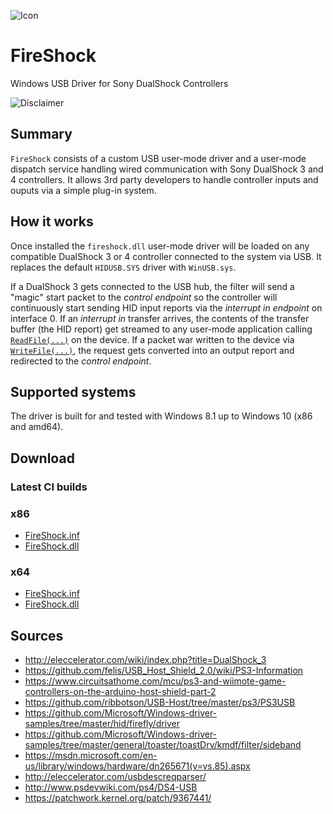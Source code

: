 ![Icon](https://raw.githubusercontent.com/nefarius/FireShock/master/Installer/FireShock.png)

# FireShock

Windows USB Driver for Sony DualShock Controllers

![Disclaimer](https://forums.vigem.org/assets/uploads/files/alpha_disclaimer.png)

## Summary

`FireShock` consists of a custom USB user-mode driver and a user-mode dispatch service handling wired communication with Sony DualShock 3 and 4 controllers. It allows 3rd party developers to handle controller inputs and ouputs via a simple plug-in system.

## How it works

Once installed the `fireshock.dll` user-mode driver will be loaded on any compatible DualShock 3 or 4 controller connected to the system via USB. It replaces the default `HIDUSB.SYS` driver with `WinUSB.sys`.

If a DualShock 3 gets connected to the USB hub, the filter will send a "magic" start packet to the _control endpoint_ so the controller will continuously start sending HID input reports via the _interrupt in endpoint_ on interface 0. If an _interrupt in_ transfer arrives, the contents of the transfer buffer (the HID report) get streamed to any user-mode application calling [`ReadFile(...)`](https://msdn.microsoft.com/en-us/library/windows/desktop/aa365467(v=vs.85).aspx) on the device. If a packet war written to the device via [`WriteFile(...)`](https://msdn.microsoft.com/en-us/library/windows/desktop/aa365747(v=vs.85).aspx), the request gets converted into an output report and redirected to the _control endpoint_.

## Supported systems

The driver is built for and tested with Windows 8.1 up to Windows 10 (x86 and amd64).

## Download

### Latest CI builds

### x86

- [FireShock.inf](https://ci.appveyor.com/api/projects/nefarius/fireshock/artifacts/bin/x86/FireShock/FireShock.inf?job=Platform%3A%20Win32)
- [FireShock.dll](https://ci.appveyor.com/api/projects/nefarius/fireshock/artifacts/bin/x86/FireShock/FireShock.dll?job=Platform%3A%20Win32)

### x64

- [FireShock.inf](https://ci.appveyor.com/api/projects/nefarius/fireshock/artifacts/bin/x64/FireShock/FireShock.inf?job=Platform%3A%20x64)
- [FireShock.dll](https://ci.appveyor.com/api/projects/nefarius/fireshock/artifacts/bin/x64/FireShock/FireShock.dll?job=Platform%3A%20x64)

## Sources

- http://eleccelerator.com/wiki/index.php?title=DualShock_3
- https://github.com/felis/USB_Host_Shield_2.0/wiki/PS3-Information
- https://www.circuitsathome.com/mcu/ps3-and-wiimote-game-controllers-on-the-arduino-host-shield-part-2
- https://github.com/ribbotson/USB-Host/tree/master/ps3/PS3USB
- https://github.com/Microsoft/Windows-driver-samples/tree/master/hid/firefly/driver
- https://github.com/Microsoft/Windows-driver-samples/tree/master/general/toaster/toastDrv/kmdf/filter/sideband
- https://msdn.microsoft.com/en-us/library/windows/hardware/dn265671(v=vs.85).aspx
- http://eleccelerator.com/usbdescreqparser/
- http://www.psdevwiki.com/ps4/DS4-USB
- https://patchwork.kernel.org/patch/9367441/
